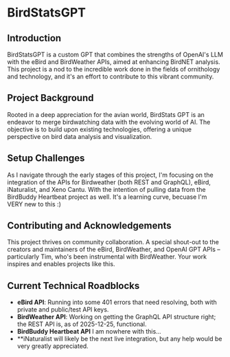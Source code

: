 # BirdStatsGPT

## Introduction
BirdStatsGPT is a custom GPT that combines the strengths of OpenAI's LLM with the eBird and BirdWeather APIs, aimed at enhancing BirdNET analysis. This project is a nod to the incredible work done in the fields of ornithology and technology, and it's an effort to contribute to this vibrant community.


## Project Background
Rooted in a deep appreciation for the avian world, BirdStats GPT is an endeavor to merge birdwatching data with the evolving world of AI. The objective is to build upon existing technologies, offering a unique perspective on bird data analysis and visualization.

## Setup Challenges
As I navigate through the early stages of this project, I'm focusing on the integration of the APIs for Birdweather (both REST and GraphQL), eBird, iNaturalist, and Xeno Cantu. With the intention of pulling data from the BirdBuddy Heartbeat project as well.  It's a learning curve, becuase I'm VERY new to this :)

## Contributing and Acknowledgements
This project thrives on community collaboration. A special shout-out to the creators and maintainers of the eBird, BirdWeather, and OpenAI GPT APIs – particularly Tim, who's been instrumental with BirdWeather. Your work inspires and enables projects like this.

## Current Technical Roadblocks
- **eBird API**: Running into some 401 errors that need resolving, both with private and public/test API keys.
- **BirdWeather API**: Working on getting the GraphQL API structure right; the REST API is, as of 2025-12-25, functional.
- **BirdBuddy Heartbeat API** I am nowhere with this...
- **iNaturalist will likely be the next live integration, but any help would be very greatly appreciated. 


